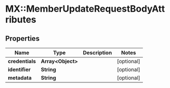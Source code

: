 # MX::MemberUpdateRequestBodyAttributes

## Properties
Name | Type | Description | Notes
------------ | ------------- | ------------- | -------------
**credentials** | **Array&lt;Object&gt;** |  | [optional] 
**identifier** | **String** |  | [optional] 
**metadata** | **String** |  | [optional] 


